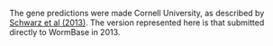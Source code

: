 [//]: # (Created by ./bin/manage_files.pl from ./species/Haemonchus_contortus/PRJNA205202/Haemonchus_contortus_PRJNA205202.annotation.html on Thu Jun 11 13:44:17 2020)
The gene predictions were made Cornell University, as described by [Schwarz et al (2013)](http://europepmc.org/abstract/MED/23985341). The version represented here is that submitted directly to WormBase in 2013.
